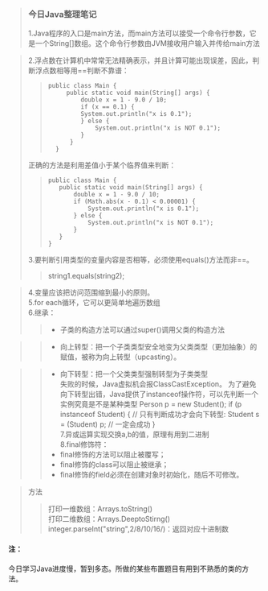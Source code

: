 >### 今日Java整理笔记
>1.Java程序的入口是main方法，而main方法可以接受一个命令行参数，它是一个String[]数组。这个命令行参数由JVM接收用户输入并传给main方法

>2.浮点数在计算机中常常无法精确表示，并且计算可能出现误差，因此，判断浮点数相等用==判断不靠谱：  
>>     public class Main {
>>          public static void main(String[] args) {
>>              double x = 1 - 9.0 / 10;
>>              if (x == 0.1) {
>>              System.out.println("x is 0.1");
>>              } else {
>>                  System.out.println("x is NOT 0.1");
>>              }
>>           }
>>       }
>正确的方法是利用差值小于某个临界值来判断：
>>     public class Main {
>>        public static void main(String[] args) {
>>            double x = 1 - 9.0 / 10;
>>            if (Math.abs(x - 0.1) < 0.00001) {
>>                System.out.println("x is 0.1");
>>            } else {
>>                System.out.println("x is NOT 0.1");
>>            }
>>        }
>>     }
>3.要判断引用类型的变量内容是否相等，必须使用equals()方法而非==。  
>> string1.equals(string2);  

>4.变量应该把访问范围缩到最小的原则。  
>5.for each循环，它可以更简单地遍历数组  
>6.继承：
>>- 子类的构造方法可以通过super()调用父类的构造方法

>>- 向上转型：把一个子类类型安全地变为父类类型（更加抽象）的赋值，被称为向上转型（upcasting）。  

>>- 向下转型：把一个父类类型强制转型为子类类型  
>>失败的时候，Java虚拟机会报ClassCastException。
为了避免向下转型出错，Java提供了instanceof操作符，可以先判断一个实例究竟是不是某种类型
>>         Person p = new Student();
>>     if (p instanceof Student) {
>>        // 只有判断成功才会向下转型:
>>        Student s = (Student) p; // 一定会成功
>>     }  
>7.异或运算实现交换a,b的值，原理有用到二进制  
>8.final修饰符：  
>>- final修饰的方法可以阻止被覆写；  
>>- final修饰的class可以阻止被继承；  
>>- final修饰的field必须在创建对象时初始化，随后不可修改。

>方法
>>  
>>打印一维数组：Arrays.toString()  
>>打印二维数组：Arrays.DeeptoStirng()
>>integer.parseInt("string",2/8/10/16/)：返回对应十进制数
#### 注：
今日学习Java进度慢，暂到多态。所做的某些布置题目有用到不熟悉的类的方法。